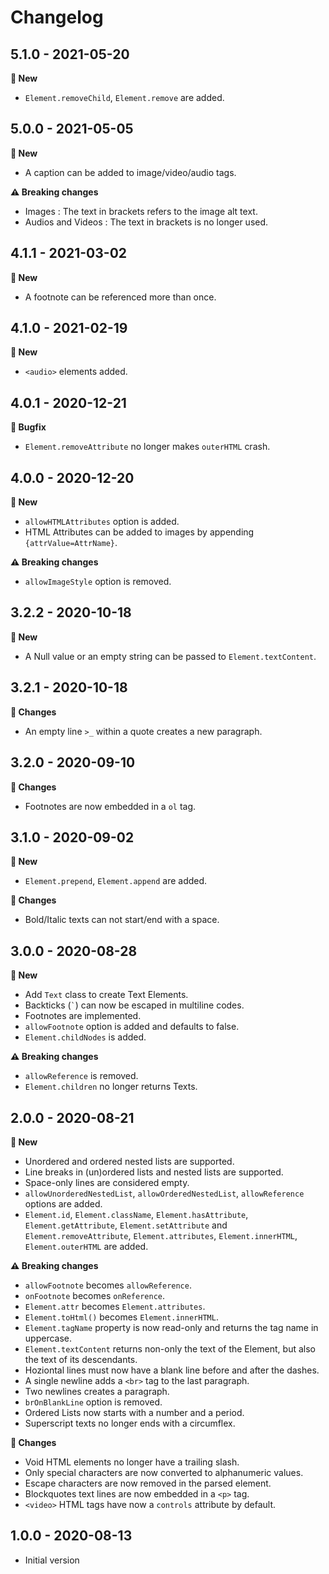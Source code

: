 # Changelog

## 5.1.0 - 2021-05-20

**🌟 New**
- `Element.removeChild`, `Element.remove` are added.

## 5.0.0 - 2021-05-05

**🌟 New**
- A caption can be added to image/video/audio tags.

**⚠ Breaking changes**
- Images : The text in brackets refers to the image alt text.
- Audios and Videos : The text in brackets is no longer used.

## 4.1.1 - 2021-03-02

**🌟 New**
- A footnote can be referenced more than once.

## 4.1.0 - 2021-02-19

**🌟 New**
- `<audio>` elements added.

## 4.0.1 - 2020-12-21

**🐛 Bugfix**
- `Element.removeAttribute` no longer makes `outerHTML` crash.


## 4.0.0 - 2020-12-20

**🌟 New**
- `allowHTMLAttributes` option is added.
- HTML Attributes can be added to images by appending `{attrValue=AttrName}`.

**⚠ Breaking changes**
- `allowImageStyle` option is removed.

## 3.2.2 - 2020-10-18

**🌟 New**
- A Null value or an empty string can be passed to `Element.textContent`.


## 3.2.1 - 2020-10-18

**🔧 Changes**
- An empty line `>_` within a quote creates a new paragraph.


## 3.2.0 - 2020-09-10

**🔧 Changes**
- Footnotes are now embedded in a `ol` tag.


## 3.1.0 - 2020-09-02

**🌟 New**
- `Element.prepend`, `Element.append` are added.

**🔧 Changes**
- Bold/Italic texts can not start/end with a space.


## 3.0.0 - 2020-08-28

**🌟 New**
- Add `Text` class to create Text Elements.
- Backticks (`` ` ``) can now be escaped in multiline codes.
- Footnotes are implemented.
- `allowFootnote` option is added and defaults to false.
- `Element.childNodes` is added.

**⚠ Breaking changes**
- `allowReference` is removed.
- `Element.children` no longer returns Texts. 


## 2.0.0 - 2020-08-21

**🌟 New**
- Unordered and ordered nested lists are supported.
- Line breaks in (un)ordered lists and nested lists are supported.
- Space-only lines are considered empty.
- `allowUnorderedNestedList`, `allowOrderedNestedList`, `allowReference` options are added.
- `Element.id`, `Element.className`,  `Element.hasAttribute`, `Element.getAttribute`, `Element.setAttribute` and `Element.removeAttribute`, `Element.attributes`, `Element.innerHTML`, `Element.outerHTML` are added.

**⚠ Breaking changes**
- `allowFootnote` becomes `allowReference`.
- `onFootnote` becomes `onReference`.
- `Element.attr` becomes `Element.attributes`.
- `Element.toHtml()` becomes `Element.innerHTML`.
- `Element.tagName` property is now read-only and returns the tag name in uppercase.
- `Element.textContent` returns non-only the text of the Element, but also the text of its descendants.
- Hoziontal lines must now have a blank line before and after the dashes.
- A single newline adds a `<br>` tag to the last paragraph.
- Two newlines creates a paragraph.
- `brOnBlankLine` option is removed.
- Ordered Lists now starts with a number and a period.
- Superscript texts no longer ends with a circumflex.

**🔧 Changes**
- Void HTML elements no longer have a trailing slash.
- Only special characters are now converted to alphanumeric values.
- Escape characters are now removed in the parsed element.
- Blockquotes text lines are now embedded in a `<p>` tag.
- `<video>` HTML tags have now a `controls` attribute by default.


## 1.0.0 - 2020-08-13
- Initial version